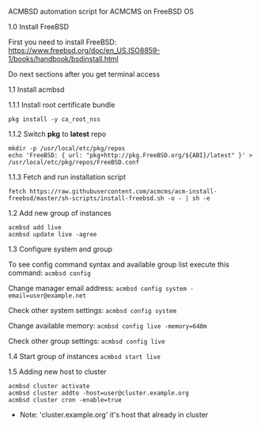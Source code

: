 ACMBSD automation script for ACMCMS on FreeBSD OS

1.0 Install FreeBSD

First you need to install FreeBSD: https://www.freebsd.org/doc/en_US.ISO8859-1/books/handbook/bsdinstall.html

Do next sections after you get terminal access

1.1 Install acmbsd

1.1.1 Install root certificate bundle
```
pkg install -y ca_root_nss
```

1.1.2 Switch **pkg** to **latest** repo
```
mkdir -p /usr/local/etc/pkg/repos
echo 'FreeBSD: { url: "pkg+http://pkg.FreeBSD.org/${ABI}/latest" }' > /usr/local/etc/pkg/repos/FreeBSD.conf
```

1.1.3 Fetch and run installation script
```
fetch https://raw.githubusercontent.com/acmcms/acm-install-freebsd/master/sh-scripts/install-freebsd.sh -o - | sh -e
```

1.2 Add new group of instances
```
acmbsd add live
acmbsd update live -agree
```

1.3 Configure system and group

To see config command syntax and available group list execute this command:
`acmbsd config`

Change manager email address:
`acmbsd config system -email=user@example.net`

Check other system settings:
`acmbsd config system`

Change available memory:
`acmbsd config live -memory=640m`

Check other group settings:
`acmbsd config live`

1.4 Start group of instances
`acmbsd start live`

1.5 Adding new host to cluster
```
acmbsd cluster activate
acmbsd cluster addto -host=user@cluster.example.org
acmbsd cluster cron -enable=true
```
* Note: 'cluster.example.org' it's host that already in cluster
